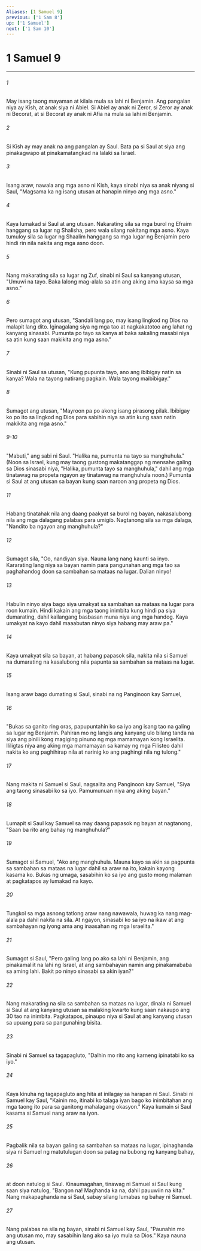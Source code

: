 ```yaml
---
Aliases: [1 Samuel 9]
previous: ['1 Sam 8']
up: ['1 Samuel']
next: ['1 Sam 10']
---
```

# 1 Samuel 9

***


###### 1 


May isang taong mayaman at kilala mula sa lahi ni Benjamin. Ang pangalan niya ay Kish, at anak siya ni Abiel. Si Abiel ay anak ni Zeror, si Zeror ay anak ni Becorat, at si Becorat ay anak ni Afia na mula sa lahi ni Benjamin. 


###### 2 


Si Kish ay may anak na ang pangalan ay Saul. Bata pa si Saul at siya ang pinakagwapo at pinakamatangkad na lalaki sa Israel. 


###### 3 


Isang araw, nawala ang mga asno ni Kish, kaya sinabi niya sa anak niyang si Saul, "Magsama ka ng isang utusan at hanapin ninyo ang mga asno." 


###### 4 


Kaya lumakad si Saul at ang utusan. Nakarating sila sa mga burol ng Efraim hanggang sa lugar ng Shalisha, pero wala silang nakitang mga asno. Kaya tumuloy sila sa lugar ng Shaalim hanggang sa mga lugar ng Benjamin pero hindi rin nila nakita ang mga asno doon. 


###### 5 


Nang makarating sila sa lugar ng Zuf, sinabi ni Saul sa kanyang utusan, "Umuwi na tayo. Baka lalong mag-alala sa atin ang aking ama kaysa sa mga asno." 


###### 6 


Pero sumagot ang utusan, "Sandali lang po, may isang lingkod ng Dios na malapit lang dito. Iginagalang siya ng mga tao at nagkakatotoo ang lahat ng kanyang sinasabi. Pumunta po tayo sa kanya at baka sakaling masabi niya sa atin kung saan makikita ang mga asno." 


###### 7 


Sinabi ni Saul sa utusan, "Kung pupunta tayo, ano ang ibibigay natin sa kanya? Wala na tayong natirang pagkain. Wala tayong maibibigay." 


###### 8 


Sumagot ang utusan, "Mayroon pa po akong isang pirasong pilak. Ibibigay ko po ito sa lingkod ng Dios para sabihin niya sa atin kung saan natin makikita ang mga asno."

###### 9-10

"Mabuti," ang sabi ni Saul. "Halika na, pumunta na tayo sa manghuhula." (Noon sa Israel, kung may taong gustong makatanggap ng mensahe galing sa Dios sinasabi niya, "Halika, pumunta tayo sa manghuhula," dahil ang mga tinatawag na propeta ngayon ay tinatawag na manghuhula noon.) Pumunta si Saul at ang utusan sa bayan kung saan naroon ang propeta ng Dios. 


###### 11 


Habang tinatahak nila ang daang paakyat sa burol ng bayan, nakasalubong nila ang mga dalagang palabas para umigib. Nagtanong sila sa mga dalaga, "Nandito ba ngayon ang manghuhula?" 


###### 12 


Sumagot sila, "Oo, nandiyan siya. Nauna lang nang kaunti sa inyo. Kararating lang niya sa bayan namin para pangunahan ang mga tao sa paghahandog doon sa sambahan sa mataas na lugar. Dalian ninyo! 


###### 13 


Habulin ninyo siya bago siya umakyat sa sambahan sa mataas na lugar para roon kumain. Hindi kakain ang mga taong inimbita kung hindi pa siya dumarating, dahil kailangang basbasan muna niya ang mga handog. Kaya umakyat na kayo dahil maaabutan ninyo siya habang may araw pa." 


###### 14 


Kaya umakyat sila sa bayan, at habang papasok sila, nakita nila si Samuel na dumarating na kasalubong nila papunta sa sambahan sa mataas na lugar. 


###### 15 


Isang araw bago dumating si Saul, sinabi na ng Panginoon kay Samuel, 


###### 16 


"Bukas sa ganito ring oras, papupuntahin ko sa iyo ang isang tao na galing sa lugar ng Benjamin. Pahiran mo ng langis ang kanyang ulo bilang tanda na siya ang pinili kong magiging pinuno ng mga mamamayan kong Israelita. Ililigtas niya ang aking mga mamamayan sa kamay ng mga Filisteo dahil nakita ko ang paghihirap nila at narinig ko ang paghingi nila ng tulong." 


###### 17 


Nang makita ni Samuel si Saul, nagsalita ang Panginoon kay Samuel, "Siya ang taong sinasabi ko sa iyo. Pamumunuan niya ang aking bayan." 


###### 18 


Lumapit si Saul kay Samuel sa may daang papasok ng bayan at nagtanong, "Saan ba rito ang bahay ng manghuhula?" 


###### 19 


Sumagot si Samuel, "Ako ang manghuhula. Mauna kayo sa akin sa pagpunta sa sambahan sa mataas na lugar dahil sa araw na ito, kakain kayong kasama ko. Bukas ng umaga, sasabihin ko sa iyo ang gusto mong malaman at pagkatapos ay lumakad na kayo. 


###### 20 


Tungkol sa mga asnong tatlong araw nang nawawala, huwag ka nang mag-alala pa dahil nakita na sila. At ngayon, sinasabi ko sa iyo na ikaw at ang sambahayan ng iyong ama ang inaasahan ng mga Israelita." 


###### 21 


Sumagot si Saul, "Pero galing lang po ako sa lahi ni Benjamin, ang pinakamaliit na lahi ng Israel, at ang sambahayan namin ang pinakamababa sa aming lahi. Bakit po ninyo sinasabi sa akin iyan?" 


###### 22 


Nang makarating na sila sa sambahan sa mataas na lugar, dinala ni Samuel si Saul at ang kanyang utusan sa malaking kwarto kung saan nakaupo ang 30 tao na inimbita. Pagkatapos, pinaupo niya si Saul at ang kanyang utusan sa upuang para sa pangunahing bisita. 


###### 23 


Sinabi ni Samuel sa tagapagluto, "Dalhin mo rito ang karneng ipinatabi ko sa iyo." 


###### 24 


Kaya kinuha ng tagapagluto ang hita at inilagay sa harapan ni Saul. Sinabi ni Samuel kay Saul, "Kainin mo, itinabi ko talaga iyan bago ko inimbitahan ang mga taong ito para sa ganitong mahalagang okasyon." Kaya kumain si Saul kasama si Samuel nang araw na iyon. 


###### 25 


Pagbalik nila sa bayan galing sa sambahan sa mataas na lugar, ipinaghanda siya ni Samuel ng matutulugan doon sa patag na bubong ng kanyang bahay, 


###### 26 


at doon natulog si Saul. Kinaumagahan, tinawag ni Samuel si Saul kung saan siya natulog, "Bangon na! Maghanda ka na, dahil pauuwiin na kita." Nang makapaghanda na si Saul, sabay silang lumabas ng bahay ni Samuel. 


###### 27 


Nang palabas na sila ng bayan, sinabi ni Samuel kay Saul, "Paunahin mo ang utusan mo, may sasabihin lang ako sa iyo mula sa Dios." Kaya nauna ang utusan.

